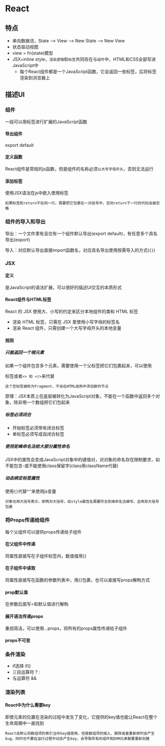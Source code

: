 # React

## 特点

- 单向数据流，State --> View --> New State --> New View
- 状态驱动视图
- view = fn(state)模型
- JSX+inline style，`渲染逻辑`和`标签`共同存在与`组件`中，HTML和CSS全部写进JavaScript中
  - 每个React组件都是一个JavaScript函数，它会返回一些标签，后将标签渲染到浏览器上

## 描述UI

### 组件
一段可以用标签进行扩展的JavaScript函数

#### 导出组件
export default

#### 定义函数
React组件是常规的js函数，但是组件的名称必须`以大写字母开头`，否则无法运行

#### 添加标签
使用JSX语法在js中嵌入使用标签

    如果标签和return不在同一行，需要把它包裹在一对括号中，否则return下一行的代码会被忽略

### 组件的导入和导出
导出：一个文件里有且仅有一个组件默认导出(export default)，有任意多个具名导出(export)

导入：对应默认导出直接import函数名，对应具名导出使用按需导入的方式(`{}`)

### JSX

#### 定义
是JavaScript的语法扩展，可以很好的描述UI交互的本质形式

#### React组件与HTML标签
React 的 JSX 使用大、小写的约定来区分本地组件的类和 HTML 标签

- 渲染 HTML 标签，只需在 JSX 里使用小写字母的标签名
- 渲染 React 组件，只需创建一个大写字母开头的本地变量

#### 规则
##### 只能返回一个根元素
如果一个组件包含多个元素，需要使用一个父标签把它们包裹起来，可以使用<div>标签或者`<> 和 </>`来代替

    这个空标签被称为Fragment，不会在HTML结构中添加额外节点

原理：JSX本质上在底层被转化为JavaScript对象，不能在一个函数中返回多个对象，除非用一个数组把它们包起来

##### 标签必须闭合

- 开始标签必须带有闭合标签
- 单标签必须写成自闭合标签

##### 使用驼峰命名法给大部分属性命名
JSX中的属性会变成JavaScript对象中的键值对，对对象的命名存在限制要求，如不能包含-或不能使用class保留字(class用className代替)

##### 动态绑定标签属性
使用`{}`代替`“”`来使用js变量

    对象也用大括号表示，即两对大括号，如style属性名需要符合驼峰命名法编写，且用双大括号包裹

### 将Props传递给组件
每个父组件可以提供props传递给子组件

#### 在父组件中传递
将属性直接写在子组件标签内，数值值用{}

#### 在子组件中读取
将属性直接写在函数的参数列表中，用{}包裹，也可以直接写props解构方式


#### prop默认值
在参数后面写=和默认值进行解构

#### 展开语法传递props
重视简洁，可以使用...props，将所有的props属性传递给子组件

#### props不可变

### 条件渲染

- if选择 if()
- 三目运算符 ? :
- 与运算符 &&

### 渲染列表

#### React中为什么需要key
即使元素的位置在渲染的过程中发生了变化，它提供的key值也能让React在整个生命周期中一直找到

    React会默认将数组项的索引当作key值使用，但是数组项的插入、删除或者重新排列会产生bug，同时也不要在运行过程中动态产生key，会导致所有的组件和DOM元素都要重新创建